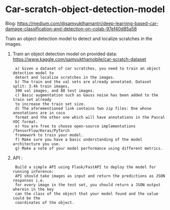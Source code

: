 # Car-scratch-object-detection-model

Blog: https://medium.com/@samyukthamantri/deep-learning-based-car-damage-classification-and-detection-on-colab-97ef40d85a58

Train an object detection model to detect and localize scratches in the images.

1. Train an object detection model on provided data:
https://www.kaggle.com/samyukthamobile/car-scratch-dataset

        a) Given a dataset of car scratches, you need to train an object detection model to
        detect and localize scratches in the images.
        b) The train and the val sets are already annotated. Dataset split: 3.4k train images,
        390 val images, and 80 test images.
        c) Basic augmentation such as Gauss noise has been added to the train set already
        to increase the train set size.
        d) The aforementioned link contains two zip files: One whose annotations are in coco
        format and the other one which will have annotations in the Pascal VOC format.
        e) You are free to choose open-source implementations /TensorFlow/Keras/PyTorch
        framework to train your model.
        f) Make sure you have a basic understanding of the model architecture you use.
        g) Make a note of your model performance using different metrics.
2. API : 

        Build a simple API using Flask/FastAPI to deploy the model for running inference:
        API should take images as input and return the predictions as JSON responses i.e.
        for every image in the test set, you should return a JSON output wherein in the key
        can the class of the object that your model found and the value could be the
        coordinates of the object.
